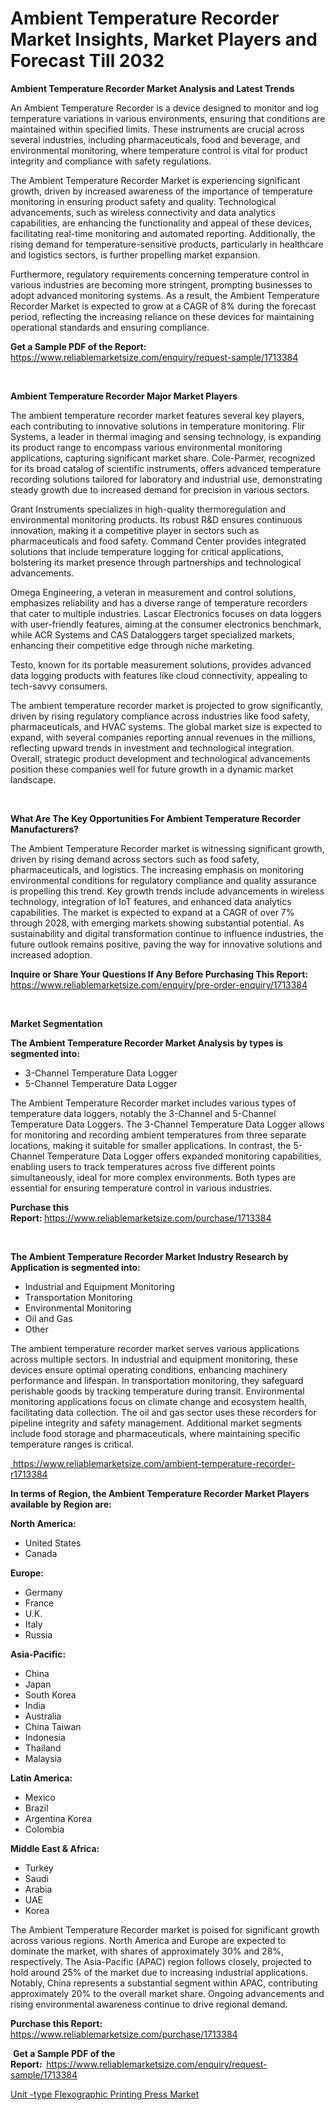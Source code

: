 <p><h1>Ambient Temperature Recorder Market Insights, Market Players and Forecast Till 2032</h1></p><p><strong>Ambient Temperature Recorder Market Analysis and Latest Trends</strong></p>
<p><p>An Ambient Temperature Recorder is a device designed to monitor and log temperature variations in various environments, ensuring that conditions are maintained within specified limits. These instruments are crucial across several industries, including pharmaceuticals, food and beverage, and environmental monitoring, where temperature control is vital for product integrity and compliance with safety regulations.</p><p>The Ambient Temperature Recorder Market is experiencing significant growth, driven by increased awareness of the importance of temperature monitoring in ensuring product safety and quality. Technological advancements, such as wireless connectivity and data analytics capabilities, are enhancing the functionality and appeal of these devices, facilitating real-time monitoring and automated reporting. Additionally, the rising demand for temperature-sensitive products, particularly in healthcare and logistics sectors, is further propelling market expansion.</p><p>Furthermore, regulatory requirements concerning temperature control in various industries are becoming more stringent, prompting businesses to adopt advanced monitoring systems. As a result, the Ambient Temperature Recorder Market is expected to grow at a CAGR of 8% during the forecast period, reflecting the increasing reliance on these devices for maintaining operational standards and ensuring compliance.</p></p>
<p><strong>Get a Sample PDF of the Report:&nbsp;</strong> <a href="https://www.reliablemarketsize.com/enquiry/request-sample/1713384?utm_campaign=1901&utm_medium=2&utm_source=Github&utm_content=ia&utm_term=11012025&utm_id=ambient-temperature-recorder">https://www.reliablemarketsize.com/enquiry/request-sample/1713384</a></p>
<p>&nbsp;</p>
<p><strong>Ambient Temperature Recorder Major Market Players</strong></p>
<p><p>The ambient temperature recorder market features several key players, each contributing to innovative solutions in temperature monitoring. Flir Systems, a leader in thermal imaging and sensing technology, is expanding its product range to encompass various environmental monitoring applications, capturing significant market share. Cole-Parmer, recognized for its broad catalog of scientific instruments, offers advanced temperature recording solutions tailored for laboratory and industrial use, demonstrating steady growth due to increased demand for precision in various sectors.</p><p>Grant Instruments specializes in high-quality thermoregulation and environmental monitoring products. Its robust R&D ensures continuous innovation, making it a competitive player in sectors such as pharmaceuticals and food safety. Command Center provides integrated solutions that include temperature logging for critical applications, bolstering its market presence through partnerships and technological advancements.</p><p>Omega Engineering, a veteran in measurement and control solutions, emphasizes reliability and has a diverse range of temperature recorders that cater to multiple industries. Lascar Electronics focuses on data loggers with user-friendly features, aiming at the consumer electronics benchmark, while ACR Systems and CAS Dataloggers target specialized markets, enhancing their competitive edge through niche marketing.</p><p>Testo, known for its portable measurement solutions, provides advanced data logging products with features like cloud connectivity, appealing to tech-savvy consumers.</p><p>The ambient temperature recorder market is projected to grow significantly, driven by rising regulatory compliance across industries like food safety, pharmaceuticals, and HVAC systems. The global market size is expected to expand, with several companies reporting annual revenues in the millions, reflecting upward trends in investment and technological integration. Overall, strategic product development and technological advancements position these companies well for future growth in a dynamic market landscape.</p></p>
<p>&nbsp;</p>
<p><strong>What Are The Key Opportunities For Ambient Temperature Recorder Manufacturers?</strong></p>
<p><p>The Ambient Temperature Recorder market is witnessing significant growth, driven by rising demand across sectors such as food safety, pharmaceuticals, and logistics. The increasing emphasis on monitoring environmental conditions for regulatory compliance and quality assurance is propelling this trend. Key growth trends include advancements in wireless technology, integration of IoT features, and enhanced data analytics capabilities. The market is expected to expand at a CAGR of over 7% through 2028, with emerging markets showing substantial potential. As sustainability and digital transformation continue to influence industries, the future outlook remains positive, paving the way for innovative solutions and increased adoption.</p></p>
<p><strong>Inquire or Share Your Questions If Any Before Purchasing This Report:</strong> <a href="https://www.reliablemarketsize.com/enquiry/pre-order-enquiry/1713384?utm_campaign=1901&utm_medium=2&utm_source=Github&utm_content=ia&utm_term=11012025&utm_id=ambient-temperature-recorder">https://www.reliablemarketsize.com/enquiry/pre-order-enquiry/1713384</a></p>
<p>&nbsp;</p>
<p><strong>Market Segmentation</strong></p>
<p><strong>The Ambient Temperature Recorder Market Analysis by types is segmented into:</strong></p>
<p><ul><li>3-Channel Temperature Data Logger</li><li>5-Channel Temperature Data Logger</li></ul></p>
<p><p>The Ambient Temperature Recorder market includes various types of temperature data loggers, notably the 3-Channel and 5-Channel Temperature Data Loggers. The 3-Channel Temperature Data Logger allows for monitoring and recording ambient temperatures from three separate locations, making it suitable for smaller applications. In contrast, the 5-Channel Temperature Data Logger offers expanded monitoring capabilities, enabling users to track temperatures across five different points simultaneously, ideal for more complex environments. Both types are essential for ensuring temperature control in various industries.</p></p>
<p><strong>Purchase this Report:&nbsp;</strong><a href="https://www.reliablemarketsize.com/purchase/1713384?utm_campaign=1901&utm_medium=2&utm_source=Github&utm_content=ia&utm_term=11012025&utm_id=ambient-temperature-recorder">https://www.reliablemarketsize.com/purchase/1713384</a></p>
<p>&nbsp;</p>
<p><strong>The Ambient Temperature Recorder Market Industry Research by Application is segmented into:</strong></p>
<p><ul><li>Industrial and Equipment Monitoring</li><li>Transportation Monitoring</li><li>Environmental Monitoring</li><li>Oil and Gas</li><li>Other</li></ul></p>
<p><p>The ambient temperature recorder market serves various applications across multiple sectors. In industrial and equipment monitoring, these devices ensure optimal operating conditions, enhancing machinery performance and lifespan. In transportation monitoring, they safeguard perishable goods by tracking temperature during transit. Environmental monitoring applications focus on climate change and ecosystem health, facilitating data collection. The oil and gas sector uses these recorders for pipeline integrity and safety management. Additional market segments include food storage and pharmaceuticals, where maintaining specific temperature ranges is critical.</p></p>
<p><a href="https://www.reliablemarketsize.com/ambient-temperature-recorder-r1713384?utm_campaign=1901&utm_medium=2&utm_source=Github&utm_content=ia&utm_term=11012025&utm_id=ambient-temperature-recorder">&nbsp;https://www.reliablemarketsize.com/ambient-temperature-recorder-r1713384</a></p>
<p><strong>In terms of Region, the Ambient Temperature Recorder Market Players available by Region are:</strong></p>
<p>
    <p> <strong> North America: </strong>
        <ul>
            <li>United States</li>
            <li>Canada</li>
        </ul>
        </p> 
    <p> <strong> Europe: </strong>
        <ul>
            <li>Germany</li>
            <li>France</li>
            <li>U.K.</li>
            <li>Italy</li>
            <li>Russia</li>
        </ul>
        </p> 
    <p> <strong> Asia-Pacific: </strong>
        <ul>
            <li>China</li>
            <li>Japan</li>
            <li>South Korea</li>
            <li>India</li>
            <li>Australia</li>
            <li>China Taiwan</li>
            <li>Indonesia</li>
            <li>Thailand</li>
            <li>Malaysia</li>
        </ul>
        </p> 
    <p> <strong> Latin America: </strong>
        <ul>
            <li>Mexico</li>
            <li>Brazil</li>
            <li>Argentina Korea</li>
            <li>Colombia</li>
        </ul>
        </p> 
    <p> <strong> Middle East & Africa: </strong>
        <ul>
            <li>Turkey</li>
            <li>Saudi</li>
            <li>Arabia</li>
            <li>UAE</li>
            <li>Korea</li>
        </ul>
    </p>
    </p>
<p><p>The Ambient Temperature Recorder market is poised for significant growth across various regions. North America and Europe are expected to dominate the market, with shares of approximately 30% and 28%, respectively. The Asia-Pacific (APAC) region follows closely, projected to hold around 25% of the market due to increasing industrial applications. Notably, China represents a substantial segment within APAC, contributing approximately 20% to the overall market share. Ongoing advancements and rising environmental awareness continue to drive regional demand.</p></p>
<p><strong>Purchase this Report: </strong><a href="https://www.reliablemarketsize.com/purchase/1713384?utm_campaign=1901&utm_medium=2&utm_source=Github&utm_content=ia&utm_term=11012025&utm_id=ambient-temperature-recorder">https://www.reliablemarketsize.com/purchase/1713384</a></p>
<p>&nbsp;<strong>Get a Sample PDF of the Report:&nbsp;&nbsp;</strong><a href="https://www.reliablemarketsize.com/enquiry/request-sample/1713384?utm_campaign=1901&utm_medium=2&utm_source=Github&utm_content=ia&utm_term=11012025&utm_id=ambient-temperature-recorder">https://www.reliablemarketsize.com/enquiry/request-sample/1713384</a></p>
<p><strong></strong></p>
<p><p><a href="https://github.com/AKSHATREPORTPRIME/Market-Research-Report-List-6/blob/main/unit-type-flexographic-printing-press-market.md?utm_campaign=1901&utm_medium=2&utm_source=Github&utm_content=ia&utm_term=11012025&utm_id=ambient-temperature-recorder">Unit -type Flexographic Printing Press Market</a></p></p>